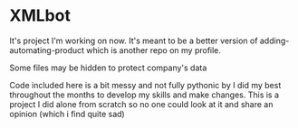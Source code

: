 # XMLbot

It's project I'm working on now. It's meant to be a better version of adding-automating-product which is another repo
on my profile.

Some files may be hidden to protect company's data

Code included here is a bit messy and not fully pythonic by I did my best throughout the months to develop my skills
and make changes. This is a project I did alone from scratch so no one could look at it and share an opinion
(which i find quite sad)
